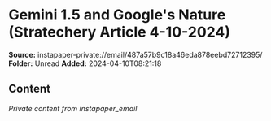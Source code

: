 # Gemini 1.5 and Google's Nature (Stratechery Article 4-10-2024)

**Source:** instapaper-private://email/487a57b9c18a46eda878eebd72712395/
**Folder:** Unread
**Added:** 2024-04-10T08:21:18




## Content
*Private content from instapaper_email*
